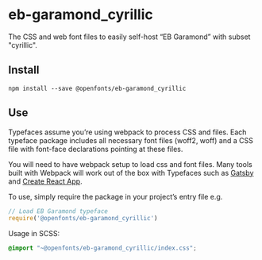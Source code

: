 
# eb-garamond_cyrillic

The CSS and web font files to easily self-host “EB Garamond” with subset "cyrillic".

## Install

`npm install --save @openfonts/eb-garamond_cyrillic`

## Use

Typefaces assume you’re using webpack to process CSS and files. Each typeface
package includes all necessary font files (woff2, woff) and a CSS file with
font-face declarations pointing at these files.

You will need to have webpack setup to load css and font files. Many tools built
with Webpack will work out of the box with Typefaces such as [Gatsby](https://github.com/gatsbyjs/gatsby)
and [Create React App](https://github.com/facebookincubator/create-react-app).

To use, simply require the package in your project’s entry file e.g.

```javascript
// Load EB Garamond typeface
require('@openfonts/eb-garamond_cyrillic')
```

Usage in SCSS:
```scss
@import "~@openfonts/eb-garamond_cyrillic/index.css";
```
